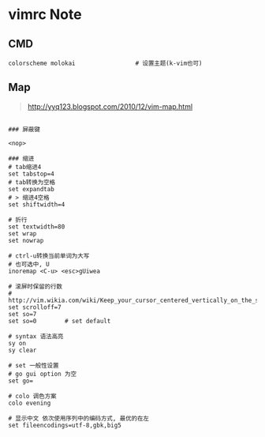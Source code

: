 vimrc Note
==========

CMD
---

``` vimrc
colorscheme molokai                 # 设置主题(k-vim也可)
```

Map
---

> <http://yyq123.blogspot.com/2010/12/vim-map.html>

``` shell

### 屏蔽键

<nop>

### 缩进
# tab缩进4
set tabstop=4
# tab转换为空格
set expandtab
# > 缩进4空格
set shiftwidth=4

# 折行
set textwidth=80
set wrap
set nowrap

# ctrl-u转换当前单词为大写
# 也可选中, U
inoremap <C-u> <esc>gUiwea

# 滚屏时保留的行数
# http://vim.wikia.com/wiki/Keep_your_cursor_centered_vertically_on_the_screen
set scrolloff=7
set so=7
set so=0        # set default

# syntax 语法高亮
sy on
sy clear

# set 一般性设置
# go gui option 为空
set go=

# colo 调色方案
colo evening

# 显示中文 依次使用序列中的编码方式, 最优的在左
set fileencodings=utf-8,gbk,big5
```
